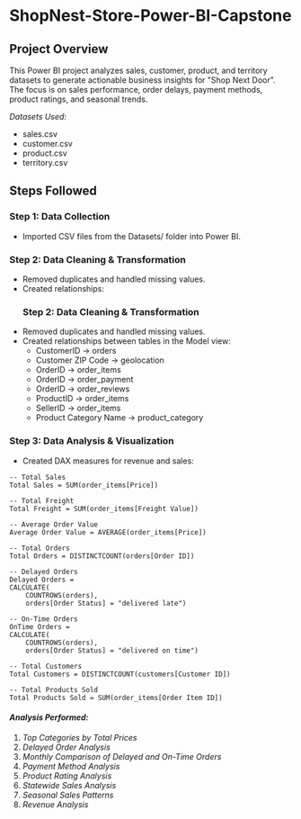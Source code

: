# ShopNest-Store-Power-BI-Capstone


## Project Overview
This Power BI project analyzes sales, customer, product, and territory datasets to generate actionable business insights for "Shop Next Door".  
The focus is on sales performance, order delays, payment methods, product ratings, and seasonal trends.

*Datasets Used:*
- sales.csv
- customer.csv
- product.csv
- territory.csv

## Steps Followed

### Step 1: Data Collection
- Imported CSV files from the Datasets/ folder into Power BI.

### Step 2: Data Cleaning & Transformation
- Removed duplicates and handled missing values.
- Created relationships:
  ### Step 2: Data Cleaning & Transformation
- Removed duplicates and handled missing values.
- Created relationships between tables in the Model view:
  - CustomerID → orders
  - Customer ZIP Code → geolocation
  - OrderID → order_items
  - OrderID → order_payment
  - OrderID → order_reviews
  - ProductID → order_items
  - SellerID → order_items
  - Product Category Name → product_category
 
    
### Step 3: Data Analysis & Visualization
- Created DAX measures for revenue and sales:
```DAX
-- Total Sales
Total Sales = SUM(order_items[Price])

-- Total Freight
Total Freight = SUM(order_items[Freight Value])

-- Average Order Value
Average Order Value = AVERAGE(order_items[Price])

-- Total Orders
Total Orders = DISTINCTCOUNT(orders[Order ID])

-- Delayed Orders
Delayed Orders = 
CALCULATE(
    COUNTROWS(orders),
    orders[Order Status] = "delivered late")

-- On-Time Orders
OnTime Orders = 
CALCULATE(
    COUNTROWS(orders),
    orders[Order Status] = "delivered on time")

-- Total Customers
Total Customers = DISTINCTCOUNT(customers[Customer ID])

-- Total Products Sold
Total Products Sold = SUM(order_items[Order Item ID])
```

#### *Analysis Performed:*
1. *Top Categories by Total Prices*  
2. *Delayed Order Analysis*  
3. *Monthly Comparison of Delayed and On-Time Orders*  
4. *Payment Method Analysis*  
5. *Product Rating Analysis*  
6. *Statewide Sales Analysis*  
7. *Seasonal Sales Patterns*  
8. *Revenue Analysis*
















